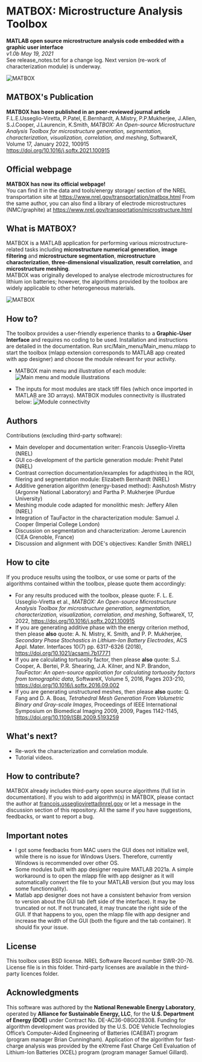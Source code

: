 # MATBOX: Microstructure Analysis Toolbox
**MATLAB open source microstructure analysis code embedded with a graphic user interface**\
*v1.0b May 19, 2021*\
See release_notes.txt for a change log.
Next version (re-work of characterization module) is underway.

![MATBOX](https://github.com/NREL/MATBOX_Microstructure_analysis_toolbox/blob/master/MATBOX_logo.png)

## MATBOX's Publication
**MATBOX has been published in an peer-reviewed journal article**\
F.L.E.Usseglio-Viretta, P.Patel, E.Bernhardt, A.Mistry, P.P.Mukherjee, J.Allen, S.J.Cooper, J.Laurencin, K.Smith, *MATBOX: An Open-source Microstructure Analysis Toolbox for microstructure generation, segmentation, characterization, visualization, correlation, and meshing*, SoftwareX, Volume 17, January 2022, 100915\
https://doi.org/10.1016/j.softx.2021.100915

## Official webpage
**MATBOX has now its official webpage!**\
You can find it in the data and tools/energy storage/ section of the NREL transportation site at https://www.nrel.gov/transportation/matbox.html
From the same author, you can also find a library of electrode microstructures (NMC/graphite) at https://www.nrel.gov/transportation/microstructure.html

## What is MATBOX?
MATBOX is a MATLAB application for performing various microstructure-related tasks including **microstructure numerical generation**, **image filtering** and **microstructure segmentation**, **microstructure characterization**, **three-dimensional visualization**, **result correlation**, and **microstructure meshing**. \
MATBOX was originally developed to analyse electrode microstructures for lithium ion batteries; however, the algorithms provided by the toolbox are widely applicable to other heterogeneous materials.

![MATBOX](https://github.com/NREL/MATBOX_Microstructure_analysis_toolbox/blob/master/MATBOX_application.png)

## How to?
The toolbox provides a user-friendly experience thanks to a **Graphic-User Interface** and requires no coding to be used.
Installation and instructions are detailed in the documentation. Run src/Main_menu/Main_menu.mlapp to start the toolbox (mlapp extension corresponds to MATLAB app created with app designer) and choose the module relevant for your activity.

* MATBOX main menu and illustration of each module:
![Main menu and module illustrations](https://github.com/NREL/MATBOX_Microstructure_analysis_toolbox/blob/master/Menu_and_modules.png)

* The inputs for most modules are stack tiff files (which once imported in MATLAB are 3D arrays). MATBOX modules connectivity is illustrated below:
![Module connectivity](https://github.com/NREL/MATBOX_Microstructure_analysis_toolbox/blob/master/IO.png)

## Authors
Contributions (excluding third-party software):
* Main developer and documentation writer: Francois Usseglio-Viretta (NREL)
* GUI co-development of the particle generation module: Prehit Patel (NREL)
* Contrast correction documentation/examples for adapthisteq in the ROI, filering and segmentation module: Elizabeth Bernhardt (NREL)
* Additive generation algorithm (energy-based method): Aashutosh Mistry (Argonne National Laboratory) and Partha P. Mukherjee (Purdue University)
* Meshing module code adapted for monolithic mesh: Jeffery Allen (NREL)
* Integration of TauFactor in the characterization module: Samuel J. Cooper (Imperial College London)
* Discussion on segmentation and characterization: Jerome Laurencin (CEA Grenoble, France)
* Discussion and alignment with DOE's objectives: Kandler Smith (NREL)

## How to cite
If you produce results using the toolbox, or use some or parts of the algorithms contained within the toolbox, please quote them accordingly:
* For any results produced with the toolbox, please quote: F. L. E. Usseglio-Viretta et al., *MATBOX: An Open-source Microstructure Analysis Toolbox for microstructure generation, segmentation, characterization, visualization, correlation, and meshing*, SoftwareX, 17, 2022, https://doi.org/10.1016/j.softx.2021.100915
* If you are generating additive phase with the energy criterion method, then please **also** quote: A. N. Mistry, K. Smith, and P. P. Mukherjee, *Secondary Phase Stochastics in Lithium-Ion Battery Electrodes*, ACS Appl. Mater. Interfaces 10(7) pp. 6317-6326 (2018), https://doi.org/10.1021/acsami.7b17771
* If you are calculating tortuosity factor, then please **also** quote: S.J. Cooper, A. Bertei, P.R. Shearing, J.A. Kilner, and N.P. Brandon, *TauFactor: An open-source application for calculating tortuosity factors from tomographic data*, SoftwareX, Volume 5, 2016, Pages 203-210, https://doi.org/10.1016/j.softx.2016.09.002
* If you are generating unstructured meshes, then please **also** quote: Q. Fang and D. A. Boas, *Tetrahedral Mesh Generation From Volumetric Binary and Gray-scale Images*, Proceedings of IEEE International Symposium on Biomedical Imaging 2009, 2009, Pages 1142-1145, https://doi.org/10.1109/ISBI.2009.5193259

## What's next?
- Re-work the characterization and correlation module.
- Tutorial videos.

## How to contribute?
MATBOX already includes third-party open source algorithms (full list in documentation). If you wish to add algorithm(s) in MATBOX, please contact the author at francois.usseglioviretta@nrel.gov or let a message in the discussion section of this repository.
All the same if you have suggestions, feedbacks, or want to report a bug.

## Important notes
* I got some feedbacks from MAC users the GUI does not initialize well, while there is no issue for Windows Users. Therefore, currently Windows is recommended over other OS.
* Some modules built with app designer require MATLAB 2021a. A simple workaround is to open the mlapp file with app designer as it will automatically convert the file to your MATLAB version (but you may loss some functionnality).
* Matlab app designer does not have a consistent behavior from version to version about the GUI tab (left side of the interface). It may be truncated or not. If not truncated, it may truncate the right side of the GUI. If that happens to you, open the mlapp file with app designer and increase the width of the GUI (both the figure and the tab container). It should fix your issue.

## License
This toolbox uses BSD license. NREL Software Record number SWR-20-76. License file is in this folder. Third-party licenses are available in the third-party licences folder.

## Acknowledgments
This software was authored by the **National Renewable Energy Laboratory**, operated by **Alliance for Sustainable Energy, LLC**, for the **U.S. Department of Energy (DOE)** under Contract No. DE-AC36-08GO28308. Funding for algorithm development was provided by the U.S. DOE Vehicle Technologies Office’s Computer-Aided Engineering of Batteries (CAEBAT) program (program manager Brian Cunningham). Application of the algorithm for fast-charge analysis was provided by the eXtreme Fast Charge Cell Evaluation of Lithium-Ion Batteries (XCEL) program (program manager Samuel Gillard).
